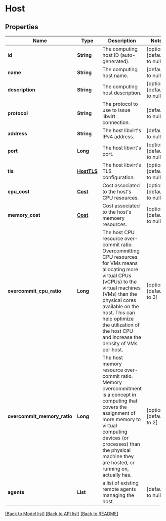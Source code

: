 # Host
## Properties

| Name | Type | Description | Notes |
|------------ | ------------- | ------------- | -------------|
| **id** | **String** | The computing host ID (auto-generated). | [optional] [default to null] |
| **name** | **String** | The computing host name. | [default to null] |
| **description** | **String** | The computing host description. | [optional] [default to null] |
| **protocol** | **String** | The protocol to use to issue libvirt connection. | [default to null] |
| **address** | **String** | The host libvirt&#39;s IPv4 address. | [default to null] |
| **port** | **Long** | The host libvirt&#39;s port. | [optional] [default to null] |
| **tls** | [**HostTLS**](.md) | The host libvirt&#39;s TLS configuration. | [optional] [default to null] |
| **cpu\_cost** | [**Cost**](.md) | Cost associated to the host&#39;s CPU resources. | [optional] [default to null] |
| **memory\_cost** | [**Cost**](.md) | Cost associated to the host&#39;s memoery resources. | [optional] [default to null] |
| **overcommit\_cpu\_ratio** | **Long** | The host CPU resource over-commit ratio. Overcommitting CPU resources for VMs means allocating more virtual CPUs (vCPUs) to the virtual machines (VMs) than the physical cores available on the host. This can help optimize the utilization of the host CPU and increase the density of VMs per host. | [optional] [default to 3] |
| **overcommit\_memory\_ratio** | **Long** | The host memory resource over-commit ratio. Memory overcommitment is a concept in computing that covers the assignment of more memory to virtual computing devices (or processes) than the physical machine they are hosted, or running on, actually has. | [optional] [default to 2] |
| **agents** | **List** | a list of existing remote agents managing the host. | [default to null] |

[[Back to Model list]](../README.md#documentation-for-models) [[Back to API list]](../README.md#documentation-for-api-endpoints) [[Back to README]](../README.md)

